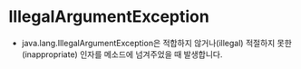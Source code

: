 # IllegalArgumentException

* java.lang.IllegalArgumentException은 적합하지 않거나(illegal) 적절하지 못한(inappropriate) 인자를 메소드에 넘겨주었을 때 발생합니다.
